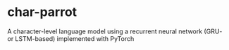 # char-parrot
A character-level language model using a recurrent neural network (GRU- or LSTM-based) implemented with PyTorch
